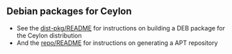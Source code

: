 ## Debian packages for Ceylon

 - See the [dist-pkg/README](dist-pkg/README.md) for instructions on building a DEB package for the Ceylon distribution
 - And the [repo/README](repo/README.md) for instructions on generating a APT repository

